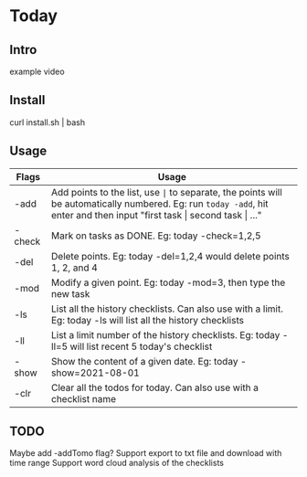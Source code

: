 # Today
## Intro 
example
video

## Install
curl install.sh | bash

## Usage
| Flags | Usage |
|-------|-------|
| -add | Add points to the list, use <code>&#124;</code> to separate, the points will be automatically numbered. Eg: run `today -add`, hit enter and then input "first task &#124; second task &#124; ..."|
| -check | Mark on tasks as DONE. Eg: today -check=1,2,5 |
| -del | Delete points. Eg: today -del=1,2,4 would delete points 1, 2, and 4 |
| -mod | Modify a given point. Eg: today -mod=3, then type the new task |
| -ls | List all the history checklists. Can also use with a limit. Eg: today -ls will list all the history checklists |
| -ll | List a limit number of the history checklists. Eg: today -ll=5 will list recent 5 today's checklist|
| -show | Show the content of a given date. Eg: today -show=2021-08-01 |
| -clr | Clear all the todos for today. Can also use with a checklist name |

## TODO
Maybe add -addTomo flag?
Support export to txt file and download with time range
Support word cloud analysis of the checklists

